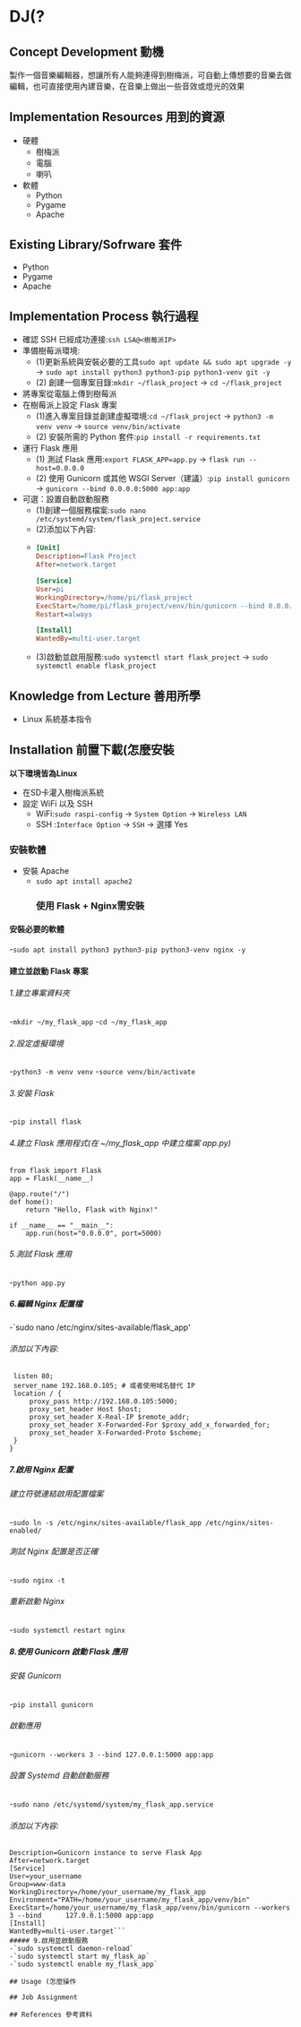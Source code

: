 # DJ(?
## Concept Development 動機
製作一個音樂編輯器，想讓所有人能夠連得到樹梅派，可自動上傳想要的音樂去做編輯，也可直接使用內建音樂，在音樂上做出一些音效或燈光的效果

## Implementation Resources 用到的資源
- 硬體
  - 樹梅派
  - 電腦
  - 喇叭
- 軟體
  - Python
  - Pygame
  - Apache

## Existing Library/Sofrware 套件
- Python
- Pygame
- Apache

## Implementation Process 執行過程
- 確認 SSH 已經成功連接:`ssh LSA@<樹莓派IP>`
- 準備樹莓派環境:
  - (1)更新系統與安裝必要的工具`sudo apt update && sudo apt upgrade -y` -> `sudo apt install python3 python3-pip python3-venv git -y`
  - (2) 創建一個專案目錄:`mkdir ~/flask_project` -> `cd ~/flask_project`
- 將專案從電腦上傳到樹莓派
- 在樹莓派上設定 Flask 專案
  - (1)進入專案目錄並創建虛擬環境:`cd ~/flask_project` -> `python3 -m venv venv` -> `source venv/bin/activate`
  - (2) 安裝所需的 Python 套件:`pip install -r requirements.txt`
- 運行 Flask 應用
  - (1) 測試 Flask 應用:`export FLASK_APP=app.py` -> `flask run --host=0.0.0.0`
  - (2) 使用 Gunicorn 或其他 WSGI Server（建議）:`pip install gunicorn` -> `gunicorn --bind 0.0.0.0:5000 app:app`
- 可選：設置自動啟動服務
  - (1)創建一個服務檔案:`sudo nano /etc/systemd/system/flask_project.service`
  - (2)添加以下內容:
  - ```ini
    [Unit]
    Description=Flask Project
    After=network.target
    
    [Service]
    User=pi
    WorkingDirectory=/home/pi/flask_project
    ExecStart=/home/pi/flask_project/venv/bin/gunicorn --bind 0.0.0.0:5000 app:app
    Restart=always
    
    [Install]
    WantedBy=multi-user.target
    ```
  - (3)啟動並啟用服務:`sudo systemctl start flask_project` -> `sudo systemctl enable flask_project`

## Knowledge from Lecture 善用所學
- Linux 系統基本指令

## Installation 前置下載(怎麼安裝
**以下環境皆為Linux**
- 在SD卡灌入樹梅派系統
- 設定 WiFi 以及 SSH
  - WiFi:`sudo raspi-config` -> `System Option` -> `Wireless LAN`
  - SSH :`Interface Option` -> `SSH` -> 選擇 Yes

 ### 安裝軟體
- 安裝 Apache
  - `sudo apt install apache2`
    ### 使用 Flask + Nginx需安裝
#### 安裝必要的軟體
  -`sudo apt install python3 python3-pip python3-venv nginx -y`
#### 建立並啟動 Flask 專案
###### 1.建立專案資料夾
  -`mkdir ~/my_flask_app`
  -`cd ~/my_flask_app`
###### 2.設定虛擬環境
  -`python3 -m venv venv`
  -`source venv/bin/activate`
###### 3.安裝 Flask
  -`pip install flask`
###### 4.建立 Flask 應用程式(在 ~/my_flask_app 中建立檔案 app.py)
```
from flask import Flask
app = Flask(__name__)

@app.route("/")
def home():
    return "Hello, Flask with Nginx!"

if __name__ == "__main__":
    app.run(host="0.0.0.0", port=5000)
```
###### 5.測試 Flask 應用
  -`python app.py`
##### 6.編輯 Nginx 配置檔
  -`sudo nano /etc/nginx/sites-available/flask_app'
  ###### 添加以下內容:
   ```server {
    listen 80;
    server_name 192.168.0.105; # 或者使用域名替代 IP
    location / {
        proxy_pass http://192.168.0.105:5000;
        proxy_set_header Host $host;
        proxy_set_header X-Real-IP $remote_addr;
        proxy_set_header X-Forwarded-For $proxy_add_x_forwarded_for;
        proxy_set_header X-Forwarded-Proto $scheme;
    }
}
```
##### 7.啟用 Nginx 配置
  ###### 建立符號連結啟用配置檔案
  -`sudo ln -s /etc/nginx/sites-available/flask_app /etc/nginx/sites-enabled/`
  ###### 測試 Nginx 配置是否正確
  -`sudo nginx -t`
  ###### 重新啟動 Nginx
  -`sudo systemctl restart nginx`
##### 8.使用 Gunicorn 啟動 Flask 應用
  ###### 安裝 Gunicorn
  -`pip install gunicorn`
  ###### 啟動應用
  -`gunicorn --workers 3 --bind 127.0.0.1:5000 app:app`
  ###### 設置 Systemd 自動啟動服務
  -`sudo nano /etc/systemd/system/my_flask_app.service`
  ###### 添加以下內容:
  ```[Unit]
  Description=Gunicorn instance to serve Flask App
  After=network.target
  [Service]
  User=your_username
  Group=www-data
  WorkingDirectory=/home/your_username/my_flask_app
  Environment="PATH=/home/your_username/my_flask_app/venv/bin"
  ExecStart=/home/your_username/my_flask_app/venv/bin/gunicorn --workers 3 --bind      127.0.0.1:5000 app:app
  [Install]
  WantedBy=multi-user.target```
##### 9.啟用並啟動服務
  -`sudo systemctl daemon-reload`
  -`sudo systemctl start my_flask_ap`
  -`sudo systemctl enable my_flask_app`

## Usage (怎麼操作

## Job Assignment

## References 參考資料

